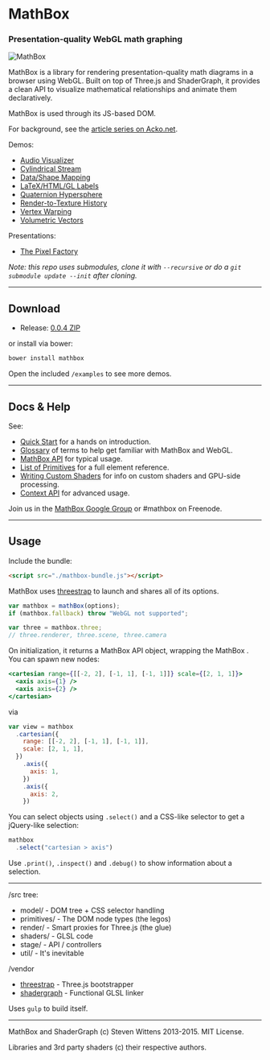 # MathBox #

### Presentation-quality WebGL math graphing

![MathBox](http://acko.net/files/mathbox2/cover1.jpg)

MathBox is a library for rendering presentation-quality math diagrams in a browser using WebGL. Built on top of Three.js and ShaderGraph, it provides a clean API to visualize mathematical relationships and animate them declaratively.

MathBox is used through its JS-based DOM.

For background, see the [article series on Acko.net](http://acko.net/blog/mathbox2/).

Demos:

 * [Audio Visualizer](http://acko.net/files/mathbox2/iframe-readyornot.html)
 * [Cylindrical Stream](http://acko.net/files/mathbox2/iframe-cylindrical-stream.html)
 * [Data/Shape Mapping](http://acko.net/files/mathbox2/iframe-lineup.html)
 * [LaTeX/HTML/GL Labels](http://acko.net/files/mathbox2/iframe-labels.html)
 * [Quaternion Hypersphere](http://acko.net/files/mathbox2/iframe-quat.html)
 * [Render-to-Texture History](http://acko.net/files/mathbox2/iframe-rtt-history.html)
 * [Vertex Warping](http://acko.net/files/mathbox2/iframe-vertex.html)
 * [Volumetric Vectors](http://acko.net/files/mathbox2/iframe-volume.html)

Presentations:
 * [The Pixel Factory](http://acko.net/files/gltalks/pixelfactory/online.html#0)

*Note: this repo uses submodules, clone it with `--recursive` or do a `git submodule update --init` after cloning.*

***

## Download

* Release: [0.0.4 ZIP](http://acko.net/files/mathbox2/mathbox-0.0.4.zip)

or install via bower:

```bash
bower install mathbox
```

Open the included `/examples` to see more demos.

***

## Docs & Help

See:

 * [Quick Start](/docs/intro.md) for a hands on introduction.
 * [Glossary](/docs/glossary.md) of terms to help get familiar with MathBox and WebGL.
 * [MathBox API](/docs/api.md) for typical usage.
 * [List of Primitives](/docs/primitives.md) for a full element reference.
 * [Writing Custom Shaders](/docs/shaders.md) for info on custom shaders and GPU-side processing.
 * [Context API](/docs/context.md) for advanced usage.

Join us in the [MathBox Google Group](https://groups.google.com/forum/#!forum/mathbox) or #mathbox on Freenode.

***

## Usage

Include the bundle:

```html
<script src="./mathbox-bundle.js"></script>
```

MathBox uses [threestrap](https://github.com/unconed/threestrap) to launch and shares all of its options.

```javascript
var mathbox = mathBox(options);
if (mathbox.fallback) throw "WebGL not supported";

var three = mathbox.three;
// three.renderer, three.scene, three.camera
```

On initialization, it returns a MathBox API object, wrapping the MathBox <root>. You can spawn new nodes:

```jsx
<cartesian range={[[-2, 2], [-1, 1], [-1, 1]]} scale={[2, 1, 1]}>
  <axis axis={1} />
  <axis axis={2} />
</cartesian>
```

via

```javascript
var view = mathbox
  .cartesian({
    range: [[-2, 2], [-1, 1], [-1, 1]],
    scale: [2, 1, 1],
  })
    .axis({
      axis: 1,
    })
    .axis({
      axis: 2,
    })
```

You can select objects using `.select()` and a CSS-like selector to get a jQuery-like selection:

```javascript
mathbox
  .select("cartesian > axis")
```

Use `.print()`, `.inspect()` and `.debug()` to show information about a selection.

***

/src tree:

 * model/      - DOM tree + CSS selector handling
 * primitives/ - The DOM node types (the legos)
 * render/     - Smart proxies for Three.js (the glue)
 * shaders/    - GLSL code
 * stage/      - API / controllers
 * util/       - It's inevitable

/vendor

 * [threestrap](https://github.com/unconed/threestrap) - Three.js bootstrapper
 * [shadergraph](https://github.com/unconed/shadergraph) - Functional GLSL linker

Uses `gulp` to build itself.

***

MathBox and ShaderGraph (c) Steven Wittens 2013-2015. MIT License.

Libraries and 3rd party shaders (c) their respective authors.
